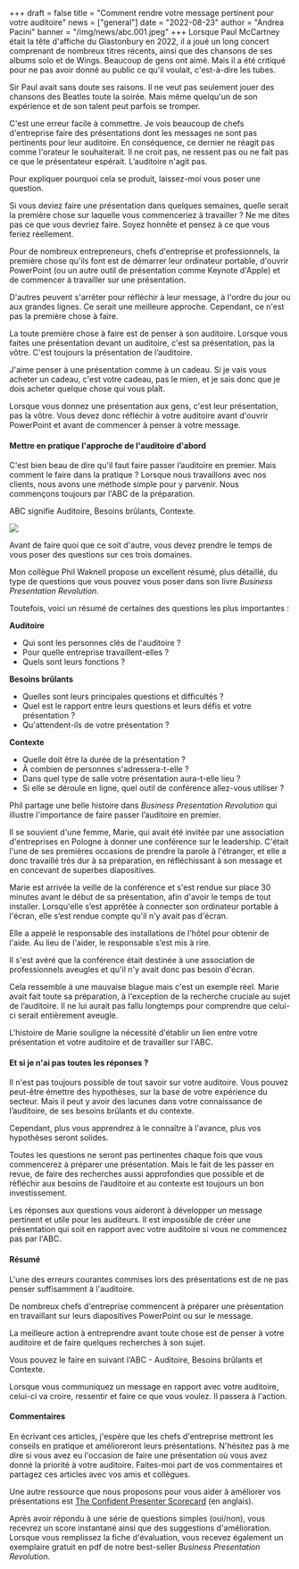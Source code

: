 +++
draft = false
title = "Comment rendre votre message pertinent pour votre auditoire"
news = ["general"]
date = "2022-08-23"
author = "Andrea Pacini"
banner = "/img/news/abc.001.jpeg"
+++
Lorsque Paul McCartney était la tête d'affiche du Glastonbury en 2022, il a joué un long concert comprenant de nombreux titres récents, ainsi que des chansons de ses albums solo et de Wings. Beaucoup de gens ont aimé. Mais il a été critiqué pour ne pas avoir donné au public ce qu'il voulait, c'est-à-dire les tubes.

Sir Paul avait sans doute ses raisons. Il ne veut pas seulement jouer des chansons des Beatles toute la soirée. Mais même quelqu'un de son expérience et de son talent peut parfois se tromper. 

C'est une erreur facile à commettre. Je vois beaucoup de chefs d'entreprise faire des présentations dont les messages ne sont pas pertinents pour leur auditoire. En conséquence, ce dernier ne réagit pas comme l'orateur le souhaiterait. Il ne croit pas, ne ressent pas ou ne fait pas ce que le présentateur espérait. L’auditoire n'agit pas. 

Pour expliquer pourquoi cela se produit, laissez-moi vous poser une question. 

Si vous deviez faire une présentation dans quelques semaines, quelle serait la première chose sur laquelle vous commenceriez à travailler ? Ne me dites pas ce que vous devriez faire. Soyez honnête et pensez à ce que vous feriez réellement.

Pour de nombreux entrepreneurs, chefs d'entreprise et professionnels, la première chose qu'ils font est de démarrer leur ordinateur portable, d'ouvrir PowerPoint (ou un autre outil de présentation comme Keynote d'Apple) et de commencer à travailler sur une présentation.

D'autres peuvent s'arrêter pour réfléchir à leur message, à l'ordre du jour ou aux grandes lignes. Ce serait une meilleure approche. Cependant, ce n'est pas la première chose à faire.

La toute première chose à faire est de penser à son auditoire. Lorsque vous faites une présentation devant un auditoire, c'est sa présentation, pas la vôtre. C'est toujours la présentation de l’auditoire.

J'aime penser à une présentation comme à un cadeau. Si je vais vous acheter un cadeau, c'est votre cadeau, pas le mien, et je sais donc que je dois acheter quelque chose qui vous plaît. 

Lorsque vous donnez une présentation aux gens, c'est leur présentation, pas la vôtre. Vous devez donc réfléchir à votre auditoire avant d'ouvrir PowerPoint et avant de commencer à penser à votre message. 

#### **Mettre en pratique l'approche de l'auditoire d'abord**

C'est bien beau de dire qu'il faut faire passer l’auditoire en premier. Mais comment le faire dans la pratique ? Lorsque nous travaillons avec nos clients, nous avons une méthode simple pour y parvenir. Nous commençons toujours par l'ABC de la préparation. 

ABC signifie Auditoire, Besoins brûlants, Contexte.

![](/img/news/abc.001.jpeg)

Avant de faire quoi que ce soit d'autre, vous devez prendre le temps de vous poser des questions sur ces trois domaines.

Mon collègue Phil Waknell propose un excellent résumé, plus détaillé, du type de questions que vous pouvez vous poser dans son livre *Business Presentation Revolution*. 

Toutefois, voici un résumé de certaines des questions les plus importantes :

**Auditoire**

* Qui sont les personnes clés de l'auditoire ? 
* Pour quelle entreprise travaillent-elles ? 
* Quels sont leurs fonctions ? 

**Besoins brûlants**

* Quelles sont leurs principales questions et difficultés ?
* Quel est le rapport entre leurs questions et leurs défis et votre présentation ?
* Qu'attendent-ils de votre présentation ?

**Contexte**

* Quelle doit être la durée de la présentation ?
* À combien de personnes s'adressera-t-elle ? 
* Dans quel type de salle votre présentation aura-t-elle lieu ? 
* Si elle se déroule en ligne, quel outil de conférence allez-vous utiliser ?

Phil partage une belle histoire dans *Business Presentation Revolution* qui illustre l'importance de faire passer l’auditoire en premier.

Il se souvient d'une femme, Marie, qui avait été invitée par une association d'entreprises en Pologne à donner une conférence sur le leadership. C'était l'une de ses premières occasions de prendre la parole à l'étranger, et elle a donc travaillé très dur à sa préparation, en réfléchissant à son message et en concevant de superbes diapositives.

Marie est arrivée la veille de la conférence et s'est rendue sur place 30 minutes avant le début de sa présentation, afin d'avoir le temps de tout installer. Lorsqu'elle s’est apprêtée à connecter son ordinateur portable à l'écran, elle s’est rendue compte qu'il n'y avait pas d'écran. 

Elle a appelé le responsable des installations de l'hôtel pour obtenir de l'aide. Au lieu de l'aider, le responsable s’est mis à rire.

Il s'est avéré que la conférence était destinée à une association de professionnels aveugles et qu'il n'y avait donc pas besoin d'écran.

Cela ressemble à une mauvaise blague mais c'est un exemple réel. Marie avait fait toute sa préparation, à l'exception de la recherche cruciale au sujet de l’auditoire. Il ne lui aurait pas fallu longtemps pour comprendre que celui-ci serait entièrement aveugle.

L'histoire de Marie souligne la nécessité d'établir un lien entre votre présentation et votre auditoire et de travailler sur l'ABC.

#### **Et si je n'ai pas toutes les réponses ?**

Il n'est pas toujours possible de tout savoir sur votre auditoire. Vous pouvez peut-être émettre des hypothèses, sur la base de votre expérience du secteur. Mais il peut y avoir des lacunes dans votre connaissance de l’auditoire, de ses besoins brûlants et du contexte. 

Cependant, plus vous apprendrez à le connaître à l'avance, plus vos hypothèses seront solides. 

Toutes les questions ne seront pas pertinentes chaque fois que vous commencerez à préparer une présentation. Mais le fait de les passer en revue, de faire des recherches aussi approfondies que possible et de réfléchir aux besoins de l’auditoire et au contexte est toujours un bon investissement. 

Les réponses aux questions vous aideront à développer un message pertinent et utile pour les auditeurs. Il est impossible de créer une présentation qui soit en rapport avec votre auditoire si vous ne commencez pas par l'ABC. 

#### Résumé

L'une des erreurs courantes commises lors des présentations est de ne pas penser suffisamment à l'auditoire.

De nombreux chefs d'entreprise commencent à préparer une présentation en travaillant sur leurs diapositives PowerPoint ou sur le message.

La meilleure action à entreprendre avant toute chose est de penser à votre auditoire et de faire quelques recherches à son sujet.

Vous pouvez le faire en suivant l'ABC - Auditoire, Besoins brûlants et Contexte.

Lorsque vous communiquez un message en rapport avec votre auditoire, celui-ci va croire, ressentir et faire ce que vous voulez. Il passera à l'action. 

#### Commentaires

En écrivant ces articles, j'espère que les chefs d'entreprise mettront les conseils en pratique et amélioreront leurs présentations. N'hésitez pas à me dire si vous avez eu l'occasion de faire une présentation où vous avez donné la priorité à votre auditoire. Faites-moi part de vos commentaires et partagez ces articles avec vos amis et collègues.

Une autre ressource que nous proposons pour vous aider à améliorer vos présentations est [The Confident Presenter Scorecard](https://presentationscorecard.scoreapp.com/) (en anglais).

Après avoir répondu à une série de questions simples (oui/non), vous recevrez un score instantané ainsi que des suggestions d'amélioration. Lorsque vous remplissez la fiche d'évaluation, vous recevez également un exemplaire gratuit en pdf de notre best-seller *Business Presentation Revolution*.